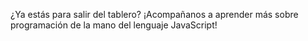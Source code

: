 ¿Ya estás para salir del tablero? ¡Acompañanos a aprender más sobre programación de la mano del lenguaje JavaScript!